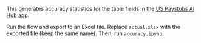 This generates accuracy statistics for the table fields in the [US Paystubs AI Hub app](https://aihub.instabase.com/hub/apps/8647fe0f-f8a0-4176-b9c4-7eae305280b4).

Run the flow and export to an Excel file. Replace `actual.xlsx` with the exported file (keep the same name). 
Then, run `accuracy.ipynb`.
